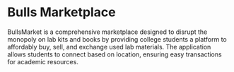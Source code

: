 # Bulls Marketplace

BullsMarket is a comprehensive marketplace designed to disrupt the monopoly on lab kits and books by providing college students a platform to affordably buy, sell, and exchange used lab materials. The application allows students to connect based on location, ensuring easy transactions for academic resources.

